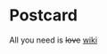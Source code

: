 # Postcard 

All you need is ~~love~~ [wiki](https://github.com/marksuree/Course-Project-Postcard/wiki)
